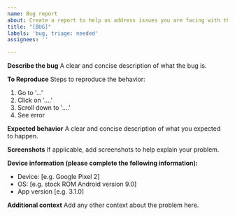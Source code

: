 ```yaml
---
name: Bug report
about: Create a report to help us address issues you are facing with the app
title: "[BUG]"
labels: 'bug, triage: needed'
assignees: ''

---
```


<!--
Thanks for taking the time to file this issue! Here are a few things to check before clicking the submit button :)

1. Make sure you're on the latest version of the app. The current release can be found here: https://github.com/android-password-store/android-password-store/releases/latest.

2. Search through **both** open and closed issues for your bug: https://github.com/android-password-store/Android-Password-Store/issues?q=is%3Aissue+sort%3Aupdated-desc+.

3. ALWAYS fill this template. If you fail to do so, your issue will be immediately closed with no response. Maintaining open source projects for free is hard work, and we expect users to respect that time and effort by putting in a little bit of their own. That helps us fix these problems faster and in return you get a better app — everybody wins.

-->

**Describe the bug**
A clear and concise description of what the bug is.

**To Reproduce**
Steps to reproduce the behavior:
1. Go to '...'
2. Click on '....'
3. Scroll down to '....'
4. See error

**Expected behavior**
A clear and concise description of what you expected to happen.

**Screenshots**
If applicable, add screenshots to help explain your problem.

**Device information (please complete the following information):**
 - Device: [e.g. Google Pixel 2]
 - OS: [e.g. stock ROM Android version 9.0]
 - App version [e.g. 3.1.0]

**Additional context**
Add any other context about the problem here.
